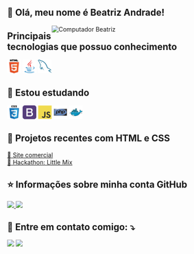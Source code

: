 ## 💜 Olá, meu nome é <strong> Beatriz Andrade!</strong>

<img src="https://raw.githubusercontent.com/MicaelliMedeiros/micaellimedeiros/master/image/computer-illustration.png" min-width="400px" max-width="400px" width="400px" align="right" alt="Computador Beatriz">


 ##  Principais tecnologias que possuo conhecimento
<div>
  <img height="32" src="https://raw.githubusercontent.com/github/explore/80688e429a7d4ef2fca1e82350fe8e3517d3494d/topics/html/html.png" alt="HTML5"/>
  <img height="32" src="https://raw.githubusercontent.com/devicons/devicon/master/icons/java/java-original.svg"> 
  <img height="32" src="https://raw.githubusercontent.com/devicons/devicon/master/icons/mysql/mysql-original.svg"> 
  </div>
  
 ## 🚀 Estou estudando  
   <div>
    <img height="32" src="https://raw.githubusercontent.com/github/explore/80688e429a7d4ef2fca1e82350fe8e3517d3494d/topics/css/css.png" alt="CSS"/>
    <img height="32" src="https://raw.githubusercontent.com/github/explore/80688e429a7d4ef2fca1e82350fe8e3517d3494d/topics/bootstrap/bootstrap.png">
    <img height="32" src="https://raw.githubusercontent.com/devicons/devicon/master/icons/javascript/javascript-original.svg"> 
    <img height="32" src="https://raw.githubusercontent.com/devicons/devicon/master/icons/php/php-original.svg">
    <img height="32" src="https://raw.githubusercontent.com/devicons/devicon/master/icons/docker/docker-original.svg">
 </div>
  
## 🚀 Projetos recentes com HTML e CSS
   <div>
    <a href="https://beatriz-andrade09.github.io/site-comercial/" target="_blank">💜 Site comercial </a>
    <br>
    <a href="https://beatriz-andrade09.github.io/Little-Mix/" target="_blank">💜 Hackathon: Little Mix</a> 
 </div>
 
 ## ⭐ Informações sobre minha conta GitHub

<div>
  <a href="https://github.com/beatriz-andrade09">
  <img height="180em"  src="https://github-readme-stats.vercel.app/api/top-langs/?username=beatriz-andrade09&layout=compact&langs_count=7&theme=dracula"/>
  <img height="180em"  src="https://github-readme-stats.vercel.app/api?username=beatriz-andrade09&show_icons=true&theme=dracula&include_all_commits=true&count_private=true"/>
  </a>
</div>

  ## 💌 Entre em contato comigo: ⤵️

  <p >
  <a href="https://mail.google.com/mail/u/0/fs=1&tf=cm&source=mailto&to=Beatrizandrade1032@gmail.com"  target="_blank"  alt="Gmail">
  <img src="https://img.shields.io/badge/-Gmail-FF0000?style=flat-square&labelColor=FF0000&logo=gmail&logoColor=white" /></a>
 
  <a href="https://www.linkedin.com/in/beatriz-andrade-09478515b/" target="_blank" alt="Linkedin">
  <img src="https://img.shields.io/badge/-Linkedin-0e76a8?style=flat-square&logo=Linkedin&logoColor=white" /></a>
</p>

